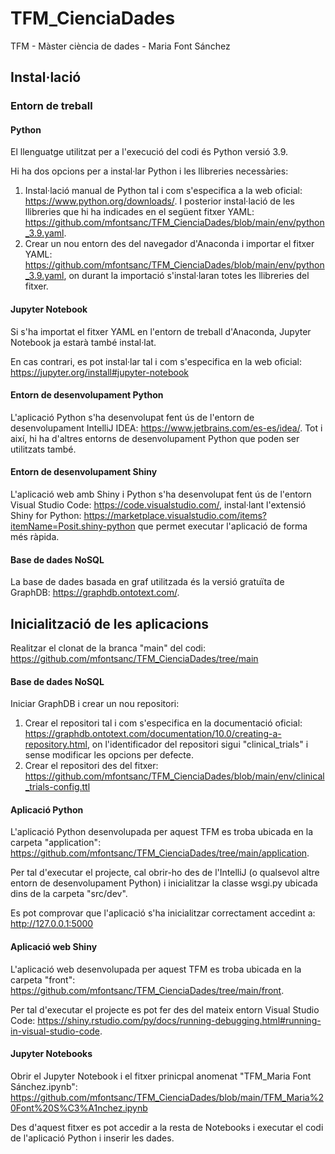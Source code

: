 # TFM_CienciaDades
TFM - Màster ciència de dades - Maria Font Sánchez

## Instal·lació

### Entorn de treball

#### Python
El llenguatge utilitzat per a l'execució del codi és Python versió 3.9. 

Hi ha dos opcions per a instal·lar Python i les llibreries necessàries:
1. Instal·lació manual de Python tal i com s'especifica a la web oficial: https://www.python.org/downloads/. I posterior instal·lació de les llibreries que hi ha indicades en el següent fitxer YAML: https://github.com/mfontsanc/TFM_CienciaDades/blob/main/env/python_3.9.yaml.
2. Crear un nou entorn des del navegador d'Anaconda i importar el fitxer YAML: https://github.com/mfontsanc/TFM_CienciaDades/blob/main/env/python_3.9.yaml, on durant la importació s'instal·laran totes les llibreries del fitxer.

#### Jupyter Notebook
Si s'ha importat el fitxer YAML en l'entorn de treball d'Anaconda, Jupyter Notebook ja estarà també instal·lat.

En cas contrari, es pot instal·lar tal i com s'especifica en la web oficial: https://jupyter.org/install#jupyter-notebook

#### Entorn de desenvolupament Python
L'aplicació Python s'ha desenvolupat fent ús de l'entorn de desenvolupament IntelliJ IDEA: https://www.jetbrains.com/es-es/idea/. Tot i així, hi ha d'altres entorns de desenvolupament Python que poden ser utilitzats també.

#### Entorn de desenvolupament Shiny
L'aplicació web amb Shiny i Python s'ha desenvolupat fent ús de l'entorn Visual Studio Code: https://code.visualstudio.com/, instal·lant l'extensió Shiny for Python: https://marketplace.visualstudio.com/items?itemName=Posit.shiny-python que permet executar l'aplicació de forma més ràpida.

#### Base de dades NoSQL
La base de dades basada en graf utilitzada és la versió gratuïta de GraphDB: https://graphdb.ontotext.com/.


## Inicialització de les aplicacions

Realitzar el clonat de la branca "main" del codi: https://github.com/mfontsanc/TFM_CienciaDades/tree/main

#### Base de dades NoSQL
Iniciar GraphDB i crear un nou repositori:
1. Crear el repositori tal i com s'especifica en la documentació oficial: https://graphdb.ontotext.com/documentation/10.0/creating-a-repository.html, on l'identificador del repositori sigui "clinical_trials" i sense modificar les opcions per defecte.
2. Crear el repositori des del fitxer: https://github.com/mfontsanc/TFM_CienciaDades/blob/main/env/clinical_trials-config.ttl 

#### Aplicació Python
L'aplicació Python desenvolupada per aquest TFM es troba ubicada en la carpeta "application": https://github.com/mfontsanc/TFM_CienciaDades/tree/main/application.

Per tal d'executar el projecte, cal obrir-ho des de l'IntelliJ (o qualsevol altre entorn de desenvolupament Python) i inicialitzar la classe wsgi.py ubicada dins de la carpeta "src/dev".

Es pot comprovar que l'aplicació s'ha inicialitzar correctament accedint a: http://127.0.0.1:5000 

#### Aplicació web Shiny
L'aplicació web desenvolupada per aquest TFM es troba ubicada en la carpeta "front": https://github.com/mfontsanc/TFM_CienciaDades/tree/main/front. 

Per tal d'executar el projecte es pot fer des del mateix entorn Visual Studio Code: https://shiny.rstudio.com/py/docs/running-debugging.html#running-in-visual-studio-code. 

#### Jupyter Notebooks
Obrir el Jupyter Notebook i el fitxer prinicpal anomenat "TFM_Maria Font Sánchez.ipynb": https://github.com/mfontsanc/TFM_CienciaDades/blob/main/TFM_Maria%20Font%20S%C3%A1nchez.ipynb 

Des d'aquest fitxer es pot accedir a la resta de Notebooks i executar el codi de l'aplicació Python i inserir les dades.